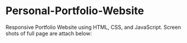# Personal-Portfolio-Website

Responsive Portfolio Website using HTML, CSS, and JavaScript.
Screen shots of full page are attach below:



